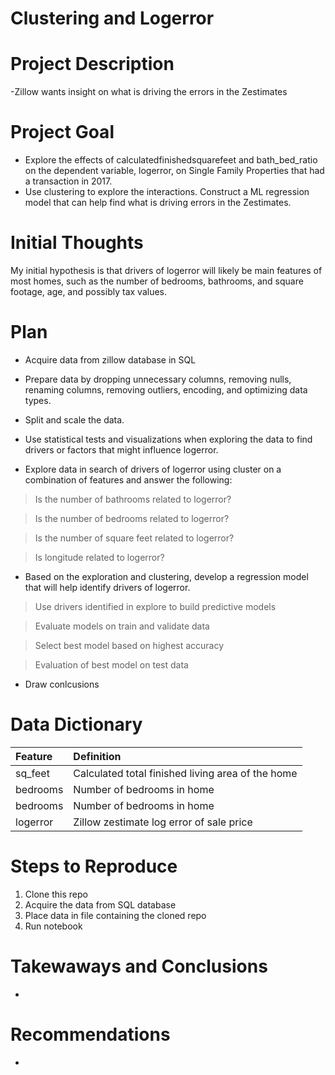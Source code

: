 # Clustering and Logerror
#  
# Project Description
-Zillow wants insight on what is driving the errors in the Zestimates

# Project Goal
- Explore the effects of calculatedfinishedsquarefeet and bath_bed_ratio on the dependent variable, logerror, on Single Family Properties that had a transaction in 2017.
- Use clustering to explore the interactions.  Construct a ML regression model that can help find what is driving errors in the Zestimates.

# Initial Thoughts
My initial hypothesis is that drivers of logerror will likely be main features of most homes, such as the number of bedrooms, bathrooms, and square footage, age, and possibly tax values.

# Plan

- Acquire data from zillow database in SQL

- Prepare data by dropping unnecessary columns, removing nulls, renaming columns, removing outliers, encoding, and optimizing data types.

- Split and scale the data.

- Use statistical tests and visualizations when exploring the data to find drivers or factors that might influence logerror.
 
- Explore data in search of drivers of logerror using cluster on a combination of features and answer the following:

> Is the number of bathrooms related to logerror?

> Is the number of bedrooms related to logerror?

> Is the number of square feet related to logerror?

> Is longitude related to logerror?

- Based on the exploration and clustering, develop a regression model that will help identify drivers of logerror.

> Use drivers identified in explore to build predictive models

> Evaluate models on train and validate data

> Select best model based on highest accuracy

> Evaluation of best model on test data

- Draw conlcusions

# Data Dictionary

| Feature | Definition |
| :- | :- |
| sq_feet	| Calculated total finished living area of the home |
| bedrooms |  Number of bedrooms in home |
| bedrooms |  Number of bedrooms in home |
| logerror | Zillow zestimate log error of sale price |


# Steps to Reproduce
1. Clone this repo
2. Acquire the data from SQL database
3. Place data in file containing the cloned repo
4. Run notebook

# Takewaways and Conclusions

- 
# Recommendations

- 
